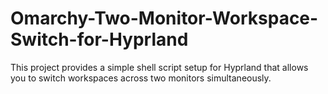# Omarchy-Two-Monitor-Workspace-Switch-for-Hyprland
This project provides a simple shell script setup for Hyprland that allows you to switch workspaces across two monitors simultaneously.
